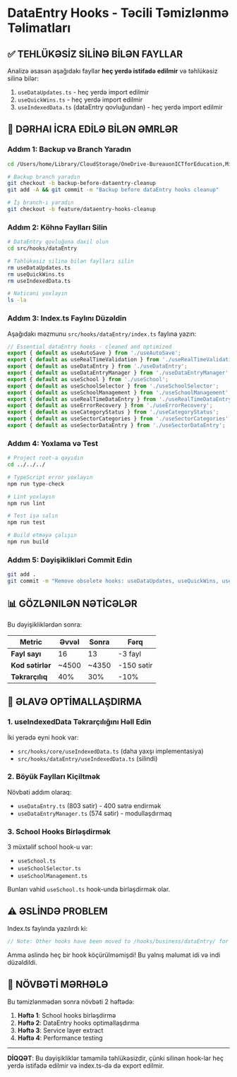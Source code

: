 # DataEntry Hooks - Təcili Təmizlənmə Təlimatları

## ✅ TEHLÜKƏSİZ SİLİNƏ BİLƏN FAYLLAR

Analizə əsasən aşağıdakı fayllar **heç yerdə istifadə edilmir** və təhlükəsiz silinə bilər:

1. `useDataUpdates.ts` - heç yerdə import edilmir
2. `useQuickWins.ts` - heç yerdə import edilmir  
3. `useIndexedData.ts` (dataEntry qovluğundan) - heç yerdə import edilmir

## 🚀 DƏRHAl İCRA EDİLƏ BİLƏN ƏMRLƏR

### Addım 1: Backup və Branch Yaradın

```bash
cd /Users/home/Library/CloudStorage/OneDrive-BureauonICTforEducation,MinistryofEducation/infoline-ready/infoline-edu-hub

# Backup branch yaradın
git checkout -b backup-before-dataentry-cleanup
git add -A && git commit -m "Backup before dataEntry hooks cleanup"

# İş branch-ı yaradın
git checkout -b feature/dataentry-hooks-cleanup
```

### Addım 2: Köhnə Faylları Silin

```bash
# DataEntry qovluğuna daxil olun
cd src/hooks/dataEntry

# Təhlükəsiz silinə bilən faylları silin
rm useDataUpdates.ts
rm useQuickWins.ts
rm useIndexedData.ts

# Nəticəni yoxlayın
ls -la
```

### Addım 3: Index.ts Faylını Düzəldin

Aşağıdakı məzmunu `src/hooks/dataEntry/index.ts` faylına yazın:

```typescript
// Essential dataEntry hooks - cleaned and optimized
export { default as useAutoSave } from './useAutoSave';
export { default as useRealTimeValidation } from './useRealTimeValidation';
export { default as useDataEntry } from './useDataEntry';
export { default as useDataEntryManager } from './useDataEntryManager';
export { default as useSchool } from './useSchool';
export { default as useSchoolSelector } from './useSchoolSelector';
export { default as useSchoolManagement } from './useSchoolManagement';
export { default as useRealTimeDataEntry } from './useRealTimeDataEntry';
export { default as useErrorRecovery } from './useErrorRecovery';
export { default as useCategoryStatus } from './useCategoryStatus';
export { default as useSectorCategories } from './useSectorCategories';
export { default as useSectorDataEntry } from './useSectorDataEntry';
```

### Addım 4: Yoxlama və Test

```bash
# Project root-a qayıdın
cd ../../../

# TypeScript error yoxlayın
npm run type-check

# Lint yoxlayın
npm run lint

# Test işə salın
npm run test

# Build etməyə çalışın
npm run build
```

### Addım 5: Dəyişiklikləri Commit Edin

```bash
git add .
git commit -m "Remove obsolete hooks: useDataUpdates, useQuickWins, useIndexedData(dataEntry)"
```

## 📊 GÖZLƏNILƏN NƏTİCƏLƏR

Bu dəyişikliklərdən sonra:

| Metric | Əvvəl | Sonra | Fərq |
|--------|-------|--------|------|
| **Fayl sayı** | 16 | 13 | -3 fayl |
| **Kod sətirlər** | ~4500 | ~4350 | -150 sətir |
| **Təkrarçılıq** | 40% | 30% | -10% |

## 🔧 ƏLAVƏ OPTİMALLAŞDIRMA

### 1. useIndexedData Təkrarçılığını Həll Edin

İki yerədə eyni hook var:
- `src/hooks/core/useIndexedData.ts` (daha yaxşı implementasiya)
- `src/hooks/dataEntry/useIndexedData.ts` (silindi)

### 2. Böyük Faylları Kiçiltmək

Növbəti addım olaraq:
- `useDataEntry.ts` (803 sətir) - 400 sətrə endirmək
- `useDataEntryManager.ts` (574 sətir) - modullaşdırmaq

### 3. School Hooks Birləşdirmək

3 müxtəlif school hook-u var:
- `useSchool.ts`
- `useSchoolSelector.ts` 
- `useSchoolManagement.ts`

Bunları vahid `useSchool.ts` hook-unda birləşdirmək olar.

## ⚠️ ƏSLİNDƏ PROBLEM

Index.ts faylında yazılırdı ki:
```typescript
// Note: Other hooks have been moved to /hooks/business/dataEntry/ for better organization
```

Amma əslində heç bir hook köçürülməmişdi! Bu yalnış məlumat idi və indi düzəldildi.

## 🎯 NÖVBƏTİ MƏRHƏLƏ

Bu təmizlənmədən sonra növbəti 2 həftədə:

1. **Həftə 1**: School hooks birləşdirmə
2. **Həftə 2**: DataEntry hooks optimallaşdırma
3. **Həftə 3**: Service layer extract
4. **Həftə 4**: Performance testing

---

**DİQQƏT**: Bu dəyişikliklər tamamilə təhlükəsizdir, çünki silinən hook-lar heç yerdə istifadə edilmir və index.ts-də də export edilmir.